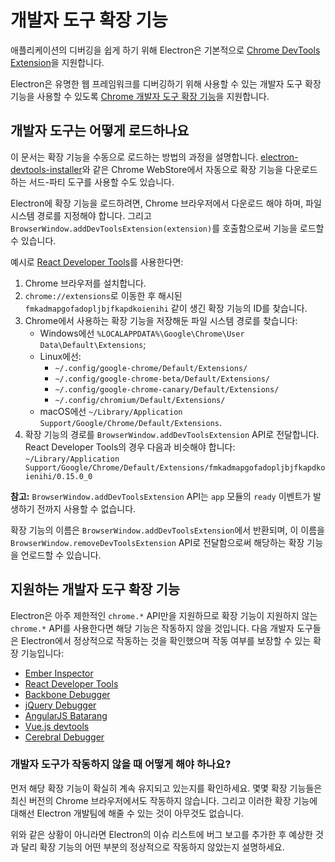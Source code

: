 # 개발자 도구 확장 기능

애플리케이션의 디버깅을 쉽게 하기 위해 Electron은 기본적으로
[Chrome DevTools Extension][devtools-extension]을 지원합니다.

Electron은 유명한 웹 프레임워크를 디버깅하기 위해 사용할 수 있는 개발자 도구 확장
기능을 사용할 수 있도록 [Chrome 개발자 도구 확장 기능][devtools-extension]을
지원합니다.

## 개발자 도구는 어떻게 로드하나요

이 문서는 확장 기능을 수동으로 로드하는 방법의 과정을 설명합니다.
[electron-devtools-installer](https://github.com/GPMDP/electron-devtools-installer)와
같은 Chrome WebStore에서 자동으로 확장 기능을 다운로드하는 서드-파티 도구를 사용할 수도
있습니다.

Electron에 확장 기능을 로드하려면, Chrome 브라우저에서 다운로드 해야 하며, 파일 시스템 경로를 지정해야 합니다. 그리고 `BrowserWindow.addDevToolsExtension(extension)`를 호출함으로써 기능을 로드할 수 있습니다.

예시로 [React Developer Tools][react-devtools]를 사용한다면:

1. Chrome 브라우저를 설치합니다.
2. `chrome://extensions`로 이동한 후 해시된 `fmkadmapgofadopljbjfkapdkoienihi`
  같이 생긴 확장 기능의 ID를 찾습니다.
3. Chrome에서 사용하는 확장 기능을 저장해둔 파일 시스템 경로를 찾습니다:
   * Windows에선 `%LOCALAPPDATA%\Google\Chrome\User Data\Default\Extensions`;
   * Linux에선:
     * `~/.config/google-chrome/Default/Extensions/`
     * `~/.config/google-chrome-beta/Default/Extensions/`
     * `~/.config/google-chrome-canary/Default/Extensions/`
     * `~/.config/chromium/Default/Extensions/`
   * macOS에선 `~/Library/Application Support/Google/Chrome/Default/Extensions`.
4. 확장 기능의 경로를 `BrowserWindow.addDevToolsExtension` API로 전달합니다.
   React Developer Tools의 경우 다음과 비슷해야 합니다:
   `~/Library/Application Support/Google/Chrome/Default/Extensions/fmkadmapgofadopljbjfkapdkoienihi/0.15.0_0`

**참고:** `BrowserWindow.addDevToolsExtension` API는 `app` 모듈의 `ready` 이벤트가
발생하기 전까지 사용할 수 없습니다.

확장 기능의 이름은 `BrowserWindow.addDevToolsExtension`에서 반환되며, 이 이름을
`BrowserWindow.removeDevToolsExtension` API로 전달함으로써 해당하는 확장 기능을
언로드할 수 있습니다.

## 지원하는 개발자 도구 확장 기능

Electron은 아주 제한적인 `chrome.*` API만을 지원하므로 확장 기능이 지원하지 않는
`chrome.*` API를 사용한다면 해당 기능은 작동하지 않을 것입니다. 다음 개발자 도구들은
Electron에서 정상적으로 작동하는 것을 확인했으며 작동 여부를 보장할 수 있는 확장
기능입니다:

* [Ember Inspector](https://chrome.google.com/webstore/detail/ember-inspector/bmdblncegkenkacieihfhpjfppoconhi)
* [React Developer Tools](https://chrome.google.com/webstore/detail/react-developer-tools/fmkadmapgofadopljbjfkapdkoienihi)
* [Backbone Debugger](https://chrome.google.com/webstore/detail/backbone-debugger/bhljhndlimiafopmmhjlgfpnnchjjbhd)
* [jQuery Debugger](https://chrome.google.com/webstore/detail/jquery-debugger/dbhhnnnpaeobfddmlalhnehgclcmjimi)
* [AngularJS Batarang](https://chrome.google.com/webstore/detail/angularjs-batarang/ighdmehidhipcmcojjgiloacoafjmpfk)
* [Vue.js devtools](https://chrome.google.com/webstore/detail/vuejs-devtools/nhdogjmejiglipccpnnnanhbledajbpd)
* [Cerebral Debugger](http://www.cerebraljs.com/documentation/the_debugger)

### 개발자 도구가 작동하지 않을 때 어떻게 해야 하나요?

먼저 해당 확장 기능이 확실히 계속 유지되고 있는지를 확인하세요. 몇몇 확장 기능들은
최신 버전의 Chrome 브라우저에서도 작동하지 않습니다. 그리고 이러한 확장 기능에 대해선
Electron 개발팀에 해줄 수 있는 것이 아무것도 없습니다.

위와 같은 상황이 아니라면 Electron의 이슈 리스트에 버그 보고를 추가한 후 예상한 것과
달리 확장 기능의 어떤 부분의 정상적으로 작동하지 않았는지 설명하세요.

[devtools-extension]: https://developer.chrome.com/extensions/devtools
[react-devtools]: https://chrome.google.com/webstore/detail/react-developer-tools/fmkadmapgofadopljbjfkapdkoienihi
